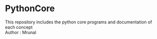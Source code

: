 # PythonCore
This repository includes the python core programs and documentation of each concept
</br>
Author : Mrunal 

